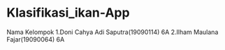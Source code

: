 # Klasifikasi_ikan-App
Nama Kelompok
1.Doni Cahya Adi Saputra(19090114) 6A
2.Ilham Maulana Fajar(19090064) 6A
